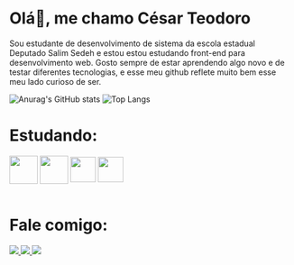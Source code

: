 # Olá👋, me chamo César Teodoro
Sou estudante de desenvolvimento de sistema da escola estadual Deputado Salim Sedeh e estou estou estudando front-end para desenvolvimento web. Gosto sempre de estar aprendendo algo novo e de testar diferentes tecnologias, e esse meu github reflete muito bem esse meu lado curioso de ser.

![Anurag's GitHub stats](https://github-readme-stats.vercel.app/api?username=CesarAlexandreTeodoro&show_icons=true&theme=tokyonight)
![Top Langs](https://github-readme-stats.vercel.app/api/top-langs/?username=CesarAlexandreTeodoro&hide=javascript,html)

# Estudando:
<div>
  <img align="center" height="50" width="50" src= "https://cdn.jsdelivr.net/gh/devicons/devicon/icons/html5/html5-original.svg">
  <img align="center" height="50" width="50" src= "https://cdn.jsdelivr.net/gh/devicons/devicon/icons/css3/css3-original.svg">
  <img align="center" height="45" width="45" src= "https://cdn.jsdelivr.net/gh/devicons/devicon/icons/javascript/javascript-original.svg">
  <img align="center" height="45" width="45" src= "https://cdn.jsdelivr.net/gh/devicons/devicon/icons/ruby/ruby-original.svg">
</div>
<br>

# Fale comigo:
<div>
  <a href="mailto:cesarteodorocontact@gmail.com"><img src= "https://img.shields.io/badge/Gmail-D14836?style=for-the-badge&logo=gmail&logoColor=white"> </a>
  <a href="https://www.linkedin.com/in/césar-teodoro-5032ba283/"><img src= "https://img.shields.io/badge/LinkedIn-0077B5?style=for-the-badge&logo=linkedin&logoColor=white"> </a>
  <a href="https://discord.gg/PWD6svcd3b"><img src= "https://img.shields.io/badge/Discord-7289DA?style=for-the-badge&logo=discord&logoColor=white"> </a>
</div>
